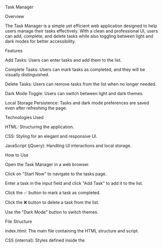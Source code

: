 Task Manager

Overview

The Task Manager is a simple yet efficient web application designed to help users manage their tasks effectively. With a clean and professional UI, users can add, complete, and delete tasks while also toggling between light and dark modes for better accessibility.

Features

Add Tasks: Users can enter tasks and add them to the list.

Complete Tasks: Users can mark tasks as completed, and they will be visually distinguished.

Delete Tasks: Users can remove tasks from the list when no longer needed.

Dark Mode Toggle: Users can switch between light and dark themes.

Local Storage Persistence: Tasks and dark mode preferences are saved even after refreshing the page.

Technologies Used

HTML: Structuring the application.

CSS: Styling for an elegant and responsive UI.

JavaScript (jQuery): Handling UI interactions and local storage.

How to Use

Open the Task Manager in a web browser.

Click on "Start Now" to navigate to the tasks page.

Enter a task in the input field and click "Add Task" to add it to the list.

Click the ✅ button to mark a task as completed.

Click the ❌ button to delete a task from the list.

Use the "Dark Mode" button to switch themes.

File Structure

index.html: The main file containing the HTML structure and script.

CSS (internal): Styles defined inside the <style> tag.

JavaScript (internal): jQuery functions for task management and UI interactions.

Future Enhancements

Drag-and-drop functionality for task reordering.

Task categorization and filtering.

Deadline reminders and notifications.

Acknowledgments

This project was developed to improve productivity and enhance task management in a simple and intuitive way.

